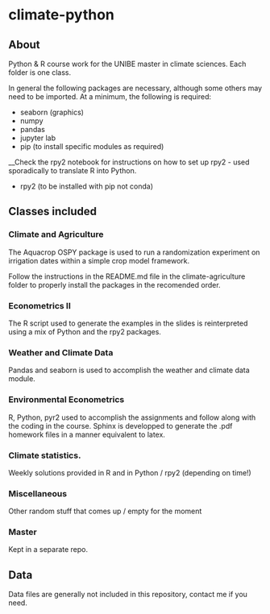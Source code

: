 # climate-python

## About
Python & R course work for the UNIBE master in climate sciences. Each folder is one class.

In general the following packages are necessary, although some others may need to be imported. At a minimum, the following is required:
- seaborn (graphics)
- numpy
- pandas
- jupyter lab
- pip (to install specific modules as required)

__Check the rpy2 notebook for instructions on how to set up rpy2 - used sporadically to translate R into Python.
- rpy2 (to be installed with pip not conda)

## Classes included

### Climate and Agriculture
The Aquacrop OSPY package is used to run a randomization experiment on irrigation dates within a simple crop model framework.

Follow the instructions in the README.md file in the climate-agriculture folder to properly install the packages in the recomended order.

### Econometrics II

The R script used to generate the examples in the slides is reinterpreted using a mix of Python and the rpy2 packages.

### Weather and Climate Data

Pandas and seaborn is used to accomplish the weather and climate data module.

### Environmental Econometrics

R, Python, pyr2 used to accomplish the assignments and follow along with the coding in the course. Sphinx is developped to generate the .pdf homework files in a manner equivalent to latex. 

### Climate statistics. 

Weekly solutions provided in R and in Python / rpy2 (depending on time!)

### Miscellaneous

Other random stuff that comes up / empty for the moment

### Master

Kept in a separate repo.

## Data
Data files are generally not included in this repository, contact me if you need.